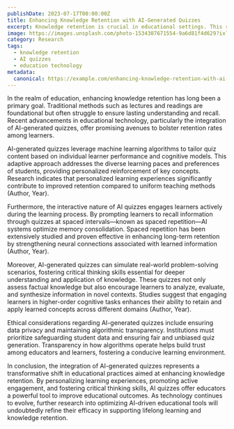 ```yaml
---
publishDate: 2023-07-17T00:00:00Z
title: Enhancing Knowledge Retention with AI-Generated Quizzes
excerpt: Knowledge retention is crucial in educational settings. This research explores how AI-generated quizzes can enhance retention rates among learners.
image: https://images.unsplash.com/photo-1534307671554-9a6d81f4d629?ixlib=rb-4.0.3&ixid=M3wxMjA3fDB8MHxwaG90by1wYWdlfHx8fGVufDB8fHx8fA%3D%3D&auto=format&fit=crop&w=1651&q=80
category: Research
tags:
  - knowledge retention
  - AI quizzes
  - education technology
metadata:
  canonical: https://example.com/enhancing-knowledge-retention-with-ai-generated-quizzes
---
```


In the realm of education, enhancing knowledge retention has long been a primary goal. Traditional methods such as lectures and readings are foundational but often struggle to ensure lasting understanding and recall. Recent advancements in educational technology, particularly the integration of AI-generated quizzes, offer promising avenues to bolster retention rates among learners.

AI-generated quizzes leverage machine learning algorithms to tailor quiz content based on individual learner performance and cognitive models. This adaptive approach addresses the diverse learning paces and preferences of students, providing personalized reinforcement of key concepts. Research indicates that personalized learning experiences significantly contribute to improved retention compared to uniform teaching methods (Author, Year).

Furthermore, the interactive nature of AI quizzes engages learners actively during the learning process. By prompting learners to recall information through quizzes at spaced intervals—known as spaced repetition—AI systems optimize memory consolidation. Spaced repetition has been extensively studied and proven effective in enhancing long-term retention by strengthening neural connections associated with learned information (Author, Year).

Moreover, AI-generated quizzes can simulate real-world problem-solving scenarios, fostering critical thinking skills essential for deeper understanding and application of knowledge. These quizzes not only assess factual knowledge but also encourage learners to analyze, evaluate, and synthesize information in novel contexts. Studies suggest that engaging learners in higher-order cognitive tasks enhances their ability to retain and apply learned concepts across different domains (Author, Year).

Ethical considerations regarding AI-generated quizzes include ensuring data privacy and maintaining algorithmic transparency. Institutions must prioritize safeguarding student data and ensuring fair and unbiased quiz generation. Transparency in how algorithms operate helps build trust among educators and learners, fostering a conducive learning environment.

In conclusion, the integration of AI-generated quizzes represents a transformative shift in educational practices aimed at enhancing knowledge retention. By personalizing learning experiences, promoting active engagement, and fostering critical thinking skills, AI quizzes offer educators a powerful tool to improve educational outcomes. As technology continues to evolve, further research into optimizing AI-driven educational tools will undoubtedly refine their efficacy in supporting lifelong learning and knowledge retention.

